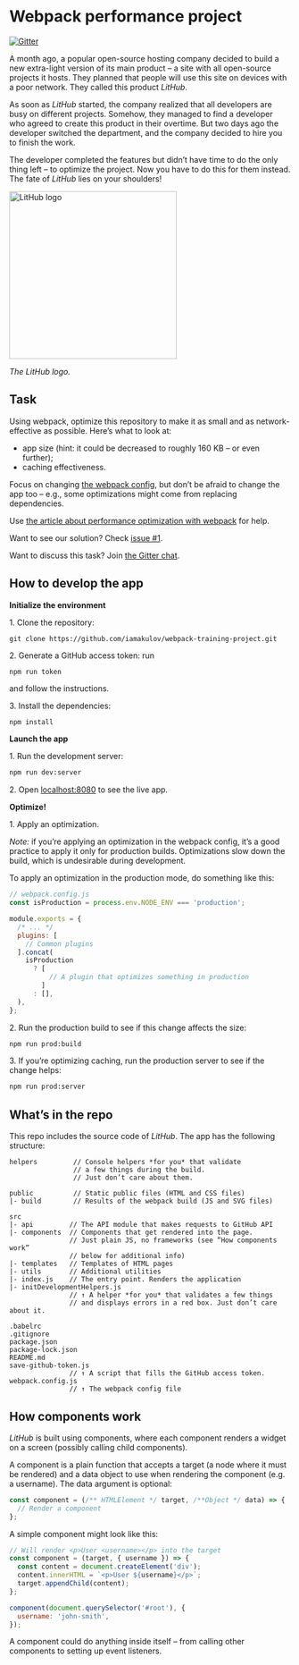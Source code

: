 # Webpack performance project

[![Gitter](https://img.shields.io/gitter/room/Webpack-Training-Project/Lobby.svg)](https://gitter.im/Webpack-Training-Project/Lobby)

A month ago, a popular open-source hosting company decided to build a new extra-light version of its main product – a site with all open-source projects it hosts. They planned that people will use this site on devices with a poor network. They called this product _LitHub_.

As soon as _LitHub_ started, the company realized that all developers are busy on different projects. Somehow, they managed to find a developer who agreed to create this product in their overtime. But two days ago the developer switched the department, and the company decided to hire you to finish the work.

The developer completed the features but didn’t have time to do the only thing left – to optimize the project. Now you have to do this for them instead. The fate of _LitHub_ lies on your shoulders!

<img src="https://i.imgur.com/oRM0kqB.png" alt="LitHub logo" width="300">

_The LitHub logo._

## Task

Using webpack, optimize this repository to make it as small and as network-effective as possible. Here’s what to look at:

* app size (hint: it could be decreased to roughly 160 KB – or even further);
* caching effectiveness.

Focus on changing [the webpack config](./webpack.config.js), but don’t be afraid to change the app too – e.g., some optimizations might come from replacing dependencies.

Use [the article about performance optimization with webpack](https://developers.google.com/web/fundamentals/performance/webpack/) for help.

Want to see our solution? Check [issue #1](https://github.com/iamakulov/webpack-training-project/issues/1).

Want to discuss this task? Join [the Gitter chat](https://gitter.im/Webpack-Training-Project/Lobby).

## How to develop the app

**Initialize the environment**

1\. Clone the repository:

```
git clone https://github.com/iamakulov/webpack-training-project.git
```

2\. Generate a GitHub access token: run

```
npm run token
```

and follow the instructions.

3\. Install the dependencies:

```bash
npm install
```

**Launch the app**

1\. Run the development server:

```bash
npm run dev:server
```

2\. Open [localhost:8080](http://localhost:8080) to see the live app.

**Optimize!**

1\. Apply an optimization.

_Note:_ if you’re applying an optimization in the webpack config, it’s a good practice to apply it only for production builds. Optimizations slow down the build, which is undesirable during development.

To apply an optimization in the production mode, do something like this:

```js
// webpack.config.js
const isProduction = process.env.NODE_ENV === 'production';

module.exports = {
  /* ... */
  plugins: [
    // Common plugins
  ].concat(
    isProduction
      ? [
          // A plugin that optimizes something in production
        ]
      : [],
  ),
};
```

2\. Run the production build to see if this change affects the size:

```bash
npm run prod:build
```

3\. If you’re optimizing caching, run the production server to see if the change helps:

```bash
npm run prod:server
```

## What’s in the repo

This repo includes the source code of _LitHub_. The app has the following structure:

```
helpers         // Console helpers *for you* that validate
                // a few things during the build.
                // Just don’t care about them.

public          // Static public files (HTML and CSS files)
|- build        // Results of the webpack build (JS and SVG files)

src
|- api         // The API module that makes requests to GitHub API
|- components  // Components that get rendered into the page.
               // Just plain JS, no frameworks (see “How components work”
               // below for additional info)
|- templates   // Templates of HTML pages
|- utils       // Additional utilities
|- index.js    // The entry point. Renders the application
|- initDevelopmentHelpers.js
               // ↑ A helper *for you* that validates a few things
               // and displays errors in a red box. Just don’t care about it.

.babelrc
.gitignore
package.json
package-lock.json
README.md
save-github-token.js
               // ↑ A script that fills the GitHub access token.
webpack.config.js
               // ↑ The webpack config file
```

## How components work

_LitHub_ is built using components, where each component renders a widget on a screen (possibly calling child components).

A component is a plain function that accepts a target (a node where it must be rendered) and a data object to use when rendering the component (e.g. a username). The data argument is optional:

```js
const component = (/** HTMLElement */ target, /**Object */ data) => {
  // Render a component
};
```

A simple component might look like this:

```js
// Will render <p>User <username></p> into the target
const component = (target, { username }) => {
  const content = document.createElement('div');
  content.innerHTML = `<p>User ${username}</p>`;
  target.appendChild(content);
};

component(document.querySelector('#root'), {
  username: 'john-smith',
});
```

A component could do anything inside itself – from calling other components to setting up event listeners.
